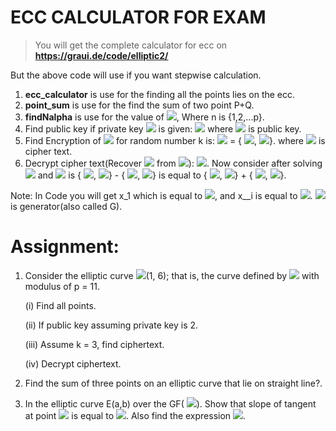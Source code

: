 # ECC CALCULATOR FOR EXAM
> You will get the complete calculator for ecc on 
    <b>https://graui.de/code/elliptic2/</b>

 But the above code will use if you want stepwise calculation.
1. <b>ecc_calculator</b> is use for the finding all the points lies on the ecc.
2. <b>point_sum</b> is use for the find the sum of two point P+Q.
3. <b>findNalpha</b> is use for the value of <!-- $k\alpha$ --> <img src="https://render.githubusercontent.com/render/math?math=n%5Calpha">, Where n is {1,2,...p}.
 4. Find  public key if private key <!-- $n_B$ --> <img src="https://render.githubusercontent.com/render/math?math=n_B"> is given:<!-- $P_B = n_B*\alpha$ --> <img src="https://render.githubusercontent.com/render/math?math=P_B%20%3D%20n_B*%5Calpha"> where <!-- $P_B$ --> <img src="https://render.githubusercontent.com/render/math?math=P_B"> is public key.
 5. Find Encryption of <!-- $P_M$ --> <img src="https://render.githubusercontent.com/render/math?math=P_M"> for random number k is:
    <!-- $C_M$ --> <img src="https://render.githubusercontent.com/render/math?math=C_M"> = {<!-- ${k\alpha}$ --> <img src="https://render.githubusercontent.com/render/math?math=%7Bk%5Calpha%7D">, <!-- ${P_M + kP_B}$ --> <img src="https://render.githubusercontent.com/render/math?math=%7BP_M%20%2B%20kP_B%7D">}.
    where <!-- $C_M$ --> <img src="https://render.githubusercontent.com/render/math?math=C_M"> is cipher text.
 6. Decrypt cipher text(Recover <!-- $P_M$ --> <img src="https://render.githubusercontent.com/render/math?math=P_M"> from <!-- $C_M$ --> <img src="https://render.githubusercontent.com/render/math?math=C_M">): <!-- ${P_M = P_M + k*P_B - n_B(k\alpha) }$ --> <img src="https://render.githubusercontent.com/render/math?math=%7BP_M%20%3D%20P_M%20%2B%20k*P_B%20-%20n_B(k%5Calpha)%20%7D">. Now consider after solving <!-- ${P_M + k*P_B}$ --> <img src="https://render.githubusercontent.com/render/math?math=%7BP_M%20%2B%20k*P_B%7D"> and <!-- ${n_B(k\alpha)}$ --> <img src="https://render.githubusercontent.com/render/math?math=%7Bn_B(k%5Calpha)%7D"> is {<!-- $x_1$ --> <img src="https://render.githubusercontent.com/render/math?math=x_1">,<!-- $x_1$,$y_1$ --> <img src="https://render.githubusercontent.com/render/math?math=x_1%24%2C%24y_1">} - {<!-- $x_2$ --> <img src="https://render.githubusercontent.com/render/math?math=x_2">,<!-- $y_2$ --> <img src="https://render.githubusercontent.com/render/math?math=y_2">} is equal to {<!-- $x_1$ --> <img src="https://render.githubusercontent.com/render/math?math=x_1">,<!-- $y_1$ --> <img src="https://render.githubusercontent.com/render/math?math=y_1">} + {<!-- $x_2$ --> <img src="https://render.githubusercontent.com/render/math?math=x_2">,<!-- $p - y_2$ --> <img src="https://render.githubusercontent.com/render/math?math=p%20-%20y_2">}.

Note: In Code you will get x_1 which is equal to <!-- $x_i$ --> <img src="https://render.githubusercontent.com/render/math?math=x_i">, and x__i is equal to <!-- $x^i$ --> <img src="https://render.githubusercontent.com/render/math?math=x%5Ei">.
   <img src="https://render.githubusercontent.com/render/math?math=%5Calpha"> is generator(also called G).

# Assignment:
 1. Consider the elliptic curve <!-- $E_{11}$ --> <img src="https://render.githubusercontent.com/render/math?math=E_%7B11%7D">(1, 6); that is, the curve defined by <!-- $y^2 = x^3 + x + 6$ --> <img src="https://render.githubusercontent.com/render/math?math=y%5E2%20%3D%20x%5E3%20%2B%20x%20%2B%206"> with
modulus of p = 11.

    (i) Find all points.

    (ii) If public key assuming private key is 2.

    (iii) Assume k = 3, find ciphertext. 

    (iv) Decrypt ciphertext.

 2. Find the sum of three points on an elliptic curve that lie on straight line?.

 3. In the elliptic curve E(a,b) over the GF(<!-- $2^n$ --> <img src="https://render.githubusercontent.com/render/math?math=2%5En">). Show that slope of tangent at point <!-- $P(x_p , y_q )$ --> <img src="https://render.githubusercontent.com/render/math?math=P(x_p%20%2C%20y_q%20)"> is equal to <!-- $(x_p + y_p/x_p )$ --> <img src="https://render.githubusercontent.com/render/math?math=(x_p%20%2B%20y_p%2Fx_p%20)">. Also find the expression <!-- $P + Q$ --> <img src="https://render.githubusercontent.com/render/math?math=P%20%2B%20Q">.
